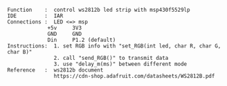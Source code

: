	Function    :  control ws2812b led strip with msp430f5529lp
	IDE         :  IAR
	Connections :  LED <=> msp	
                 +5v     3V3
                 GND     GND
                 Din     P1.2 (default)
	Instructions:  1. set RGB info with "set_RGB(int led, char R, char G, char B)"
	               2. call "send_RGB()" to transmit data
	               3. use "delay_m(ms)" between different mode
	Reference   :  ws2812b document
	               https://cdn-shop.adafruit.com/datasheets/WS2812B.pdf
